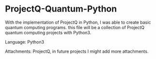 # ProjectQ-Quantum-Python
With the implementation of ProjectQ in Python, I was able to create basic quantum computing programs. this file will be a collection of ProjectQ quantum computing projects
with Python3. 

Language: Python3 

Attachments: ProjectQ, in future projects I might add more attachments. 
